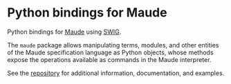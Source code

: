 Python bindings for Maude
=========================

Python bindings for [Maude](http://maude.cs.illinois.edu) using [SWIG](http://www.swig.org).

The `maude` package allows manipulating terms, modules, and other entities of the Maude specification language as Python objects, whose methods expose the operations available as commands in the Maude interpreter.

See the [repository](https://github.com/fadoss/maude-bindings) for additional information, documentation, and examples.
